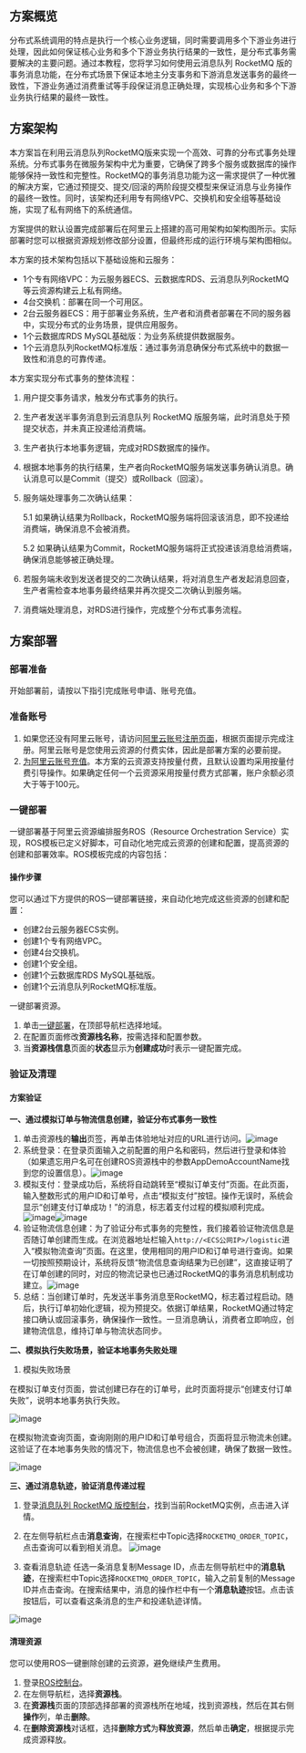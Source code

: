## 方案概览

分布式系统调用的特点是执行一个核心业务逻辑，同时需要调用多个下游业务进行处理，因此如何保证核心业务和多个下游业务执行结果的一致性，是分布式事务需要解决的主要问题。通过本教程，您将学习如何使用云消息队列 RocketMQ 版的事务消息功能，在分布式场景下保证本地主分支事务和下游消息发送事务的最终一致性，下游业务通过消费重试等手段保证消息正确处理，实现核心业务和多个下游业务执行结果的最终一致性。

## 方案架构

本方案旨在利用云消息队列RocketMQ版来实现一个高效、可靠的分布式事务处理系统。分布式事务在微服务架构中尤为重要，它确保了跨多个服务或数据库的操作能够保持一致性和完整性。RocketMQ的事务消息功能为这一需求提供了一种优雅的解决方案，它通过预提交、提交/回滚的两阶段提交模型来保证消息与业务操作的最终一致性。同时，该架构还利用专有网络VPC、交换机和安全组等基础设施，实现了私有网络下的系统通信。

方案提供的默认设置完成部署后在阿里云上搭建的高可用架构如架构图所示。实际部署时您可以根据资源规划修改部分设置，但最终形成的运行环境与架构图相似。


本方案的技术架构包括以下基础设施和云服务：

* 1个专有网络VPC：为云服务器ECS、云数据库RDS、云消息队列RocketMQ等云资源构建云上私有网络。
* 4台交换机：部署在同一个可用区。
* 2台云服务器ECS：用于部署业务系统，生产者和消费者部署在不同的服务器中，实现分布式的业务场景，提供应用服务。
* 1个云数据库RDS MySQL基础版：为业务系统提供数据服务。
* 1个云消息队列RocketMQ标准版：通过事务消息确保分布式系统中的数据一致性和消息的可靠传递。

本方案实现分布式事务的整体流程：

1. 用户提交事务请求，触发分布式事务的执行。
2. 生产者发送半事务消息到云消息队列 RocketMQ 版服务端，此时消息处于预提交状态，并未真正投递给消费端。
3. 生产者执行本地事务逻辑，完成对RDS数据库的操作。
4. 根据本地事务的执行结果，生产者向RocketMQ服务端发送事务确认消息。确认消息可以是Commit（提交）或Rollback（回滚）。
5. 服务端处理事务二次确认结果：
   
   5.1 如果确认结果为Rollback，RocketMQ服务端将回滚该消息，即不投递给消费端，确保消息不会被消费。
   
   5.2 如果确认结果为Commit，RocketMQ服务端将正式投递该消息给消费端，确保消息能够被正确处理。
6. 若服务端未收到发送者提交的二次确认结果，将对消息生产者发起消息回查，生产者需检查本地事务最终结果并再次提交二次确认到服务端。
7. 消费端处理消息，对RDS进行操作，完成整个分布式事务流程。

## 方案部署
### 部署准备


开始部署前，请按以下指引完成账号申请、账号充值。

### 准备账号

1. 如果您还没有阿里云账号，请访问[阿里云账号注册页面](https://account.aliyun.com/register/qr_register.htm)，根据页面提示完成注册。阿里云账号是您使用云资源的付费实体，因此是部署方案的必要前提。
2. [为阿里云账号充值](https://help.aliyun.com/document_detail/324650.html)。本方案的云资源支持按量付费，且默认设置均采用按量付费引导操作。如果确定任何一个云资源采用按量付费方式部署，账户余额必须大于等于100元。
### 一键部署


一键部署基于阿里云资源编排服务ROS（Resource Orchestration Service）实现，ROS模板已定义好脚本，可自动化地完成云资源的创建和配置，提高资源的创建和部署效率。ROS模板完成的内容包括：

#### 操作步骤

您可以通过下方提供的ROS一键部署链接，来自动化地完成这些资源的创建和配置：

* 创建2台云服务器ECS实例。
* 创建1个专有网络VPC。
* 创建4台交换机。
* 创建1个安全组。
* 创建1个云数据库RDS MySQL基础版。
* 创建1个云消息队列RocketMQ标准版。

一键部署资源。

1. 单击[一键部署](https://ros.console.aliyun.com/region/stacks/create?templateUrl=https://ros-public-templates.oss-cn-hangzhou.aliyuncs.com/service_template/technical-solution/through-RocketMQ-transaction-messages.yml&hideStepRow=true&hideStackConfig=true&pageTitle=通过RocketMQ事务消息实现分布式事务&disableRollback=false&isSimplified=true&disableNavigation=true&productNavBar=disabled)，在顶部导航栏选择地域。
2. 在配置页面修改**资源栈名称**，按需选择和配置参数。
3. 当**资源栈信息**页面的**状态**显示为**创建成功**时表示一键配置完成。
### 验证及清理


#### 方案验证

**一、通过模拟订单与物流信息创建，验证分布式事务一致性**

1. 单击资源栈的**输出**页签，再单击体验地址对应的URL进行访问。![image](https://help-static-aliyun-doc.aliyuncs.com/assets/img/zh-CN/9712055271/p840510.png)
2. 系统登录：在登录页面输入之前配置的用户名和密码，然后进行登录和体验（如果遗忘用户名可在创建ROS资源栈中的参数AppDemoAccountName找到您的设置信息）。![image](https://help-static-aliyun-doc.aliyuncs.com/assets/img/zh-CN/9712055271/p837683.png)
3. 模拟支付：登录成功后，系统将自动跳转至“模拟订单支付”页面。在此页面，输入整数形式的用户ID和订单号，点击“模拟支付”按钮。操作无误时，系统会显示“创建支付订单成功！”的消息，标志着支付过程的模拟顺利完成。![image](https://help-static-aliyun-doc.aliyuncs.com/assets/img/zh-CN/9712055271/p837687.png)![image](https://help-static-aliyun-doc.aliyuncs.com/assets/img/zh-CN/9712055271/p837690.png)
4. 验证物流信息创建：为了验证分布式事务的完整性，我们接着验证物流信息是否随订单创建而生成。在浏览器地址栏输入`http://<ECS公网IP>/logistic`进入“模拟物流查询”页面。在这里，使用相同的用户ID和订单号进行查询。如果一切按照预期设计，系统将反馈“物流信息查询结果为已创建”，这直接证明了在订单创建的同时，对应的物流记录也已通过RocketMQ的事务消息机制成功建立。![image](https://help-static-aliyun-doc.aliyuncs.com/assets/img/zh-CN/9712055271/p837698.png)
5. 总结：当创建订单时，先发送半事务消息至RocketMQ，标志着过程启动。随后，执行订单初始化逻辑，视为预提交。依据订单结果，RocketMQ通过特定接口确认或回滚事务，确保操作一致性。一旦消息确认，消费者立即响应，创建物流信息，维持订单与物流状态同步。

**二、模拟执行失败场景，验证本地事务失败处理**

1. 模拟失败场景

在模拟订单支付页面，尝试创建已存在的订单号，此时页面将提示“创建支付订单失败”，说明本地事务执行失败。

![image](https://help-static-aliyun-doc.aliyuncs.com/assets/img/zh-CN/1604316271/p848540.png)

在模拟物流查询页面，查询刚刚的用户ID和订单号组合，页面将显示物流未创建。这验证了在本地事务失败的情况下，物流信息也不会被创建，确保了数据一致性。

![image](https://help-static-aliyun-doc.aliyuncs.com/assets/img/zh-CN/1604316271/p848541.png)

**三、通过消息轨迹，验证消息传递过程**

1. 登录[消息队列 RocketMQ 版控制台](https://ons.console.aliyun.com/overview)，找到当前RocketMQ实例，点击进入详情。
2. 在左侧导航栏点击**消息查询**，在搜索栏中Topic选择`ROCKETMQ_ORDER_TOPIC`，点击查询可以看到相关消息。
![image](https://help-static-aliyun-doc.aliyuncs.com/assets/img/zh-CN/1604316271/p848547.png)

3. 查看消息轨迹
任选一条消息复制Message ID，点击左侧导航栏中的**消息轨迹**，在搜索栏中Topic选择`ROCKETMQ_ORDER_TOPIC`，输入之前复制的Message ID并点击查询。在搜索结果中，消息的操作栏中有一个**消息轨迹**按钮。点击该按钮后，可以查看这条消息的生产和投递轨迹详情。

![image](https://help-static-aliyun-doc.aliyuncs.com/assets/img/zh-CN/1604316271/p848562.png)

#### 清理资源

您可以使用ROS一键删除创建的云资源，避免继续产生费用。

1. 登录[ROS控制台](https://ros.console.aliyun.com/overview)。
2. 在左侧导航栏，选择**资源栈**。
3. 在**资源栈**页面的顶部选择部署的资源栈所在地域，找到资源栈，然后在其右侧**操作**列，单击**删除**。
4. 在**删除资源栈**对话框，选择**删除方式**为**释放资源**，然后单击**确定**，根据提示完成资源释放。
